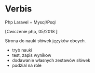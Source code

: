 # Verbis

Php Laravel + Mysql/Psql

[Cwiczenie php, 05/2018 ]

Strona do nauki słówek języków obcych.

- tryb nauki
- test, zapis wynikow
- dodawanie własnych zestawów słówek
- podzial na role
